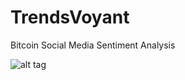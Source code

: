 TrendsVoyant
============

Bitcoin Social Media Sentiment Analysis

![alt tag](https://raw.github.com/tunafish0805/TredndsVoyant/master/Workflow.png)

